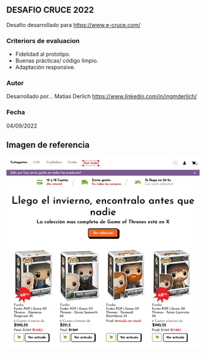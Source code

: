 
## DESAFIO CRUCE 2022

Desafio desarrollado para https://www.e-cruce.com/

### Criteriors de evaluacion

* Fidelidad al prototipo.
* Buenas prácticas/ código limpio.
* Adaptación responsive.


### Autor

Desarrollado por...
Matias Derlich
https://www.linkedin.com/in/ingmderlich/

### Fecha

04/09/2022

## Imagen de referencia

![This is a alt text.](desafiocruce.jpg "Desafio Cruce 2022")